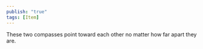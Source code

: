 ```yaml
---
publish: "true"
tags: [Item]
---
```

These two compasses point toward each other no matter how far apart they are.

